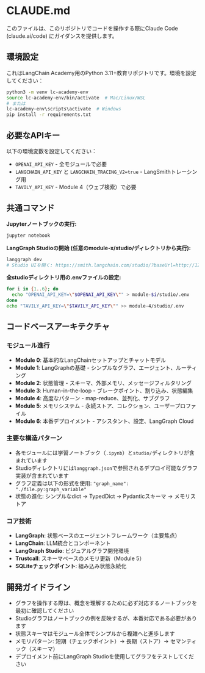 # CLAUDE.md

このファイルは、このリポジトリでコードを操作する際にClaude Code (claude.ai/code) にガイダンスを提供します。

## 環境設定

これはLangChain Academy用のPython 3.11+教育リポジトリです。環境を設定してください：

```bash
python3 -m venv lc-academy-env
source lc-academy-env/bin/activate  # Mac/Linux/WSL
# または
lc-academy-env\scripts\activate  # Windows
pip install -r requirements.txt
```

## 必要なAPIキー

以下の環境変数を設定してください：
- `OPENAI_API_KEY` - 全モジュールで必要
- `LANGCHAIN_API_KEY` と `LANGCHAIN_TRACING_V2=true` - LangSmithトレーシング用
- `TAVILY_API_KEY` - Module 4（ウェブ検索）で必要

## 共通コマンド

**Jupyterノートブックの実行:**
```bash
jupyter notebook
```

**LangGraph Studioの開始 (任意のmodule-x/studio/ディレクトリから実行):**
```bash
langgraph dev
# Studio UIを開く: https://smith.langchain.com/studio/?baseUrl=http://127.0.0.1:2024
```

**全studioディレクトリ用の.envファイルの設定:**
```bash
for i in {1..6}; do
  echo "OPENAI_API_KEY=\"$OPENAI_API_KEY\"" > module-$i/studio/.env
done
echo "TAVILY_API_KEY=\"$TAVILY_API_KEY\"" >> module-4/studio/.env
```

## コードベースアーキテクチャ

### モジュール進行
- **Module 0**: 基本的なLangChainセットアップとチャットモデル
- **Module 1**: LangGraphの基礎 - シンプルなグラフ、エージェント、ルーティング
- **Module 2**: 状態管理 - スキーマ、外部メモリ、メッセージフィルタリング
- **Module 3**: Human-in-the-loop - ブレークポイント、割り込み、状態編集
- **Module 4**: 高度なパターン - map-reduce、並列化、サブグラフ
- **Module 5**: メモリシステム - 永続ストア、コレクション、ユーザープロファイル
- **Module 6**: 本番デプロイメント - アシスタント、設定、LangGraph Cloud

### 主要な構造パターン
- 各モジュールには学習ノートブック（`.ipynb`）と`studio/`ディレクトリが含まれています
- Studioディレクトリには`langgraph.json`で参照されるデプロイ可能なグラフ実装が含まれています
- グラフ定義は以下の形式を使用: `"graph_name": "./file.py:graph_variable"`
- 状態の進化: シンプルなdict → TypedDict → Pydanticスキーマ → メモリストア

### コア技術
- **LangGraph**: 状態ベースのエージェントフレームワーク（主要焦点）
- **LangChain**: LLM統合とコンポーネント
- **LangGraph Studio**: ビジュアルグラフ開発環境
- **Trustcall**: スキーマベースのメモリ更新（Module 5）
- **SQLiteチェックポイント**: 組み込み状態永続化

## 開発ガイドライン

- グラフを操作する際は、概念を理解するために必ず対応するノートブックを最初に確認してください
- Studioグラフはノートブックの例を反映するが、本番対応である必要があります
- 状態スキーマはモジュール全体でシンプルから複雑へと進歩します
- メモリパターン: 短期（チェックポイント）→ 長期（ストア）→ セマンティック（スキーマ）
- デプロイメント前にLangGraph Studioを使用してグラフをテストしてください